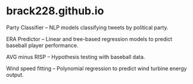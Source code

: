 # brack228.github.io

Party Classifier – NLP models classifying tweets by political party.

ERA Predictor – Linear and tree-based regression models to predict baseball player performance.

AVG minus RISP – Hypothesis testing with baseball data.

Wind speed fitting – Polynomial regression to predict wind turbine energy output.
